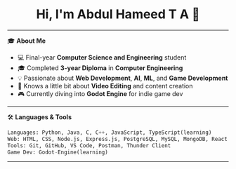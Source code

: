 <h1 align="center">Hi, I'm Abdul Hameed T A 👋</h1>


---

🎓 **About Me**

- 💻 Final-year **Computer Science and Engineering** student  
- 🎓 Completed **3-year Diploma** in **Computer Engineering**
- 💡 Passionate about **Web Development**, **AI**, **ML**, and **Game Development**
- 🎥 Knows a little bit about **Video Editing** and content creation
- 🎮 Currently diving into **Godot Engine** for indie game dev

---

🛠️ **Languages & Tools**

```python
Languages: Python, Java, C, C++, JavaScript, TypeScript(learning)
Web: HTML, CSS, Node.js, Express.js, PostgreSQL, MySQL, MongoDB, React & Angular(learning)  
Tools: Git, GitHub, VS Code, Postman, Thunder Client 
Game Dev: Godot-Engine(learning)

```

---
